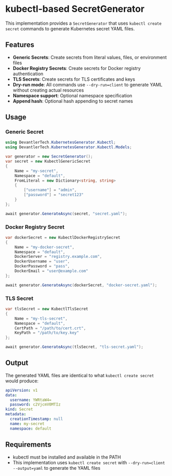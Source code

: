 # kubectl-based SecretGenerator

This implementation provides a `SecretGenerator` that uses `kubectl create secret` commands to generate Kubernetes secret YAML files.

## Features

- **Generic Secrets**: Create secrets from literal values, files, or environment files
- **Docker Registry Secrets**: Create secrets for Docker registry authentication
- **TLS Secrets**: Create secrets for TLS certificates and keys
- **Dry-run mode**: All commands use `--dry-run=client` to generate YAML without creating actual resources
- **Namespace support**: Optional namespace specification
- **Append hash**: Optional hash appending to secret names

## Usage

### Generic Secret

```csharp
using DevantlerTech.KubernetesGenerator.Kubectl;
using DevantlerTech.KubernetesGenerator.Kubectl.Models;

var generator = new SecretGenerator();
var secret = new KubectlGenericSecret
{
    Name = "my-secret",
    Namespace = "default",
    FromLiteral = new Dictionary<string, string>
    {
        ["username"] = "admin",
        ["password"] = "secret123"
    }
};

await generator.GenerateAsync(secret, "secret.yaml");
```

### Docker Registry Secret

```csharp
var dockerSecret = new KubectlDockerRegistrySecret
{
    Name = "my-docker-secret",
    Namespace = "default",
    DockerServer = "registry.example.com",
    DockerUsername = "user",
    DockerPassword = "pass",
    DockerEmail = "user@example.com"
};

await generator.GenerateAsync(dockerSecret, "docker-secret.yaml");
```

### TLS Secret

```csharp
var tlsSecret = new KubectlTlsSecret
{
    Name = "my-tls-secret",
    Namespace = "default",
    CertPath = "/path/to/cert.crt",
    KeyPath = "/path/to/key.key"
};

await generator.GenerateAsync(tlsSecret, "tls-secret.yaml");
```

## Output

The generated YAML files are identical to what `kubectl create secret` would produce:

```yaml
apiVersion: v1
data:
  username: YWRtaW4=
  password: c2VjcmV0MTIz
kind: Secret
metadata:
  creationTimestamp: null
  name: my-secret
  namespace: default
```

## Requirements

- kubectl must be installed and available in the PATH
- This implementation uses `kubectl create secret` with `--dry-run=client --output=yaml` to generate the YAML files